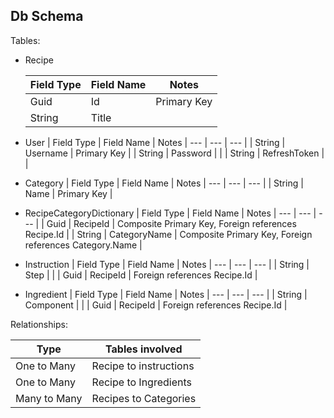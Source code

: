 ## Db Schema
Tables:
- Recipe


	| Field Type | Field Name | Notes
	| --- | --- | --- |
	| Guid | Id | Primary Key |
	| String | Title | |
- User
	| Field Type | Field Name | Notes
	| --- | --- | --- |
	| String | Username | Primary Key |
	| String | Password | |
	| String | RefreshToken | |
- Category
	| Field Type | Field Name | Notes
	| --- | --- | --- |
	| String | Name | Primary Key |
- RecipeCategoryDictionary
	| Field Type | Field Name | Notes
	| --- | --- | --- |
	| Guid | RecipeId | Composite Primary Key, Foreign references Recipe.Id |
	| String | CategoryName | Composite Primary Key, Foreign references Category.Name |
- Instruction
	| Field Type | Field Name | Notes
	| --- | --- | --- |
	| String | Step | |
	| Guid | RecipeId | Foreign references Recipe.Id |
- Ingredient
	| Field Type | Field Name | Notes
	| --- | --- | --- |
	| String | Component | |
	| Guid | RecipeId | Foreign references Recipe.Id |


Relationships:

| Type | Tables involved 
| --- | --- |
| One to Many | Recipe to instructions |
| One to Many | Recipe to Ingredients |
| Many to Many | Recipes to Categories | 

